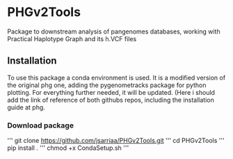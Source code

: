 # PHGv2Tools
Package to downstream analysis of pangenomes databases, working with Practical Haplotype Graph and its h.VCF files

## Installation
To use this package a conda environment is used. It is a modified version of the original phg one, adding the pygenometracks package for python plotting. For everything further needed, it will be updated.
(Here i should add the link of reference of both githubs repos, including the installation guide at phg.

### Download package
'''
git clone https://github.com/jsarriaa/PHGv2Tools.git
'''
cd PHGv2Tools
'''
pip install .
'''
chmod +x CondaSetup.sh
'''
